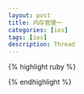 ```yaml
---
layout: post
title: 内存管理一 
categories: [ios]
tags: [ios]
description: Thread 
---
```



{% highlight ruby %}


{% endhighlight %}












